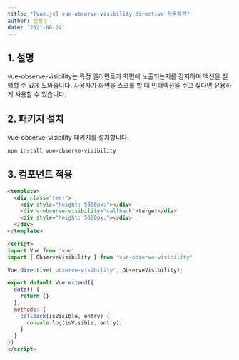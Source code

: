 ```yaml
---
title: "[Vue.js] vue-observe-visibility directive 적용하기"
author: 신용준
date: '2021-08-24'
---
```


## 1. 설명

vue-observe-visibility는 특정 엘리먼트가 화면에 노출되는지를 감지하여 액션을 실행할 수 있게 도와줍니다.
사용자가 화면을 스크롤 할 때 인터렉션을 주고 싶다면 유용하게 사용할 수 있습니다.

## 2. 패키지 설치

vue-observe-visibility 패키지를 설치합니다.

`npm install vue-observe-visibility`

## 3. 컴포넌트 적용

```html [components/test.vue]
<template>
  <div class="test">
    <div style="height: 5000px;"></div>
    <div v-observe-visibility="callback">target</div>
    <div style="height: 5000px;"></div>
  </div>
</template>

<script>
import Vue from 'vue'
import { ObserveVisibility } from 'vue-observe-visibility'

Vue.directive('observe-visibility', ObserveVisibility);

export default Vue.extend({
  data() {
    return {}
  },
  methods: {
    callback(isVisible, entry) {
      console.log(isVisible, entry);
    }
  }
})
</script>
```